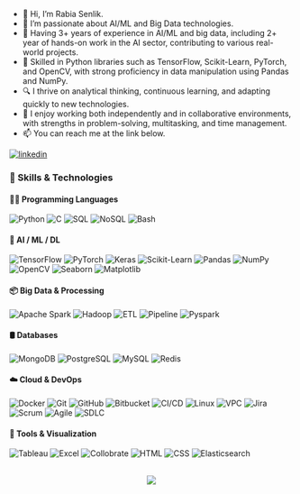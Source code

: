 - 👋 Hi, I’m Rabia Senlik.
- 🤖 I’m passionate about AI/ML and Big Data technologies.
- 🌱 Having 3+ years of experience in AI/ML and big data, including 2+ year of hands-on work in the AI sector, contributing to various real-world projects.
- 🧠 Skilled in Python libraries such as TensorFlow, Scikit-Learn, PyTorch, and OpenCV, with strong proficiency in data manipulation using Pandas and NumPy.
- 🔍 I thrive on analytical thinking, continuous learning, and adapting quickly to new technologies.
- 🤝 I enjoy working both independently and in collaborative environments, with strengths in problem-solving, multitasking, and time management.
- 📫 You can reach me at the link below.

[![linkedin](https://img.shields.io/badge/Linkedin-000000?style=for-the-badge&logo=Linkedin&logoColor=white)](https://www.linkedin.com/in/rabiasenlik/)

### 🚀 Skills & Technologies

#### 👩‍💻 Programming Languages
![Python](https://img.shields.io/badge/Python-3776AB?style=flat&logo=python&logoColor=white)
![C](https://img.shields.io/badge/C-00599C?style=flat&logo=c&logoColor=white)
![SQL](https://img.shields.io/badge/SQL-4479A1?style=flat&logo=mysql&logoColor=white)
![NoSQL](https://img.shields.io/badge/NoSQL-CC2927?style=flat)
![Bash](https://img.shields.io/badge/Bash-4EAA25?style=flat&logo=gnubash&logoColor=white)

#### 🧠 AI / ML / DL
![TensorFlow](https://img.shields.io/badge/TensorFlow-FF6F00?style=flat&logo=tensorflow&logoColor=white)
![PyTorch](https://img.shields.io/badge/PyTorch-EE4C2C?style=flat&logo=pytorch&logoColor=white)
![Keras](https://img.shields.io/badge/Keras-D00000?style=flat&logo=keras&logoColor=white)
![Scikit-Learn](https://img.shields.io/badge/Scikit--Learn-F7931E?style=flat&logo=scikitlearn&logoColor=white)
![Pandas](https://img.shields.io/badge/Pandas-150458?style=flat&logo=pandas&logoColor=white)
![NumPy](https://img.shields.io/badge/NumPy-013243?style=flat&logo=numpy&logoColor=white)
![OpenCV](https://img.shields.io/badge/OpenCV-5C3EE8?style=flat&logo=opencv&logoColor=white)
![Seaborn](https://img.shields.io/badge/Seaborn-76B900?style=flat)
![Matplotlib](https://img.shields.io/badge/Matplotlib-11557C?style=flat)

#### 📦 Big Data & Processing
![Apache Spark](https://img.shields.io/badge/Spark-E25A1C?style=flat&logo=apachespark&logoColor=white)
![Hadoop](https://img.shields.io/badge/Hadoop-66CCFF?style=flat&logo=apachehadoop&logoColor=white)
![ETL](https://img.shields.io/badge/ETL-003B57?style=flat)
![Pipeline](https://img.shields.io/badge/Pipeline-0A0A0A?style=flat)
![Pyspark](https://img.shields.io/badge/PySpark-FDEE21?style=flat)

#### 🛢️ Databases
![MongoDB](https://img.shields.io/badge/MongoDB-4EA94B?style=flat&logo=mongodb&logoColor=white)
![PostgreSQL](https://img.shields.io/badge/PostgreSQL-336791?style=flat&logo=postgresql&logoColor=white)
![MySQL](https://img.shields.io/badge/MySQL-00758F?style=flat&logo=mysql&logoColor=white)
![Redis](https://img.shields.io/badge/Redis-DC382D?style=flat&logo=redis&logoColor=white)

#### ☁️ Cloud & DevOps
![Docker](https://img.shields.io/badge/Docker-2496ED?style=flat&logo=docker&logoColor=white)
![Git](https://img.shields.io/badge/Git-F05032?style=flat&logo=git&logoColor=white)
![GitHub](https://img.shields.io/badge/GitHub-181717?style=flat&logo=github&logoColor=white)
![Bitbucket](https://img.shields.io/badge/Bitbucket-0052CC?style=flat&logo=bitbucket&logoColor=white)
![CI/CD](https://img.shields.io/badge/CI/CD-0A0A0A?style=flat)
![Linux](https://img.shields.io/badge/Linux-FCC624?style=flat&logo=linux&logoColor=black)
![VPC](https://img.shields.io/badge/VPC-0099CC?style=flat)
![Jira](https://img.shields.io/badge/Jira-0052CC?style=flat&logo=jira&logoColor=white)
![Scrum](https://img.shields.io/badge/Scrum-6DB33F?style=flat)
![Agile](https://img.shields.io/badge/Agile-FF4088?style=flat)
![SDLC](https://img.shields.io/badge/SDLC-000000?style=flat)

#### 🧩 Tools & Visualization
![Tableau](https://img.shields.io/badge/Tableau-E97627?style=flat&logo=tableau&logoColor=white)
![Excel](https://img.shields.io/badge/Excel-217346?style=flat&logo=microsoftexcel&logoColor=white)
![Collobrate](https://img.shields.io/badge/Collobrate-FFA500?style=flat)
![HTML](https://img.shields.io/badge/HTML-E34F26?style=flat&logo=html5&logoColor=white)
![CSS](https://img.shields.io/badge/CSS-1572B6?style=flat&logo=css3&logoColor=white)
![Elasticsearch](https://img.shields.io/badge/Elasticsearch-005571?style=flat&logo=elasticsearch&logoColor=white)


<br/>  

<div align="center">
<img src="https://komarev.com/ghpvc/?username=123162&&style=flat-square" align="center" />
</div>  
  

<br/>  


<br />
